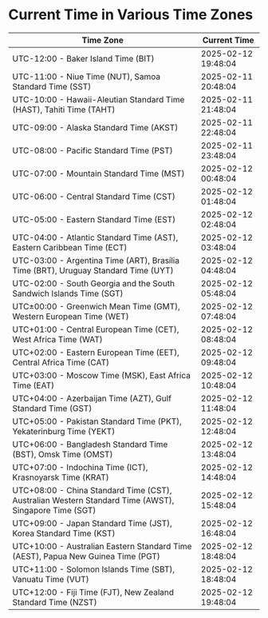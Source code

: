 # Current Time in Various Time Zones

| Time Zone | Current Time |
|-----------|--------------|
| UTC-12:00 - Baker Island Time (BIT) | 2025-02-12 19:48:04 |
| UTC-11:00 - Niue Time (NUT), Samoa Standard Time (SST) | 2025-02-11 20:48:04 |
| UTC-10:00 - Hawaii-Aleutian Standard Time (HAST), Tahiti Time (TAHT) | 2025-02-11 21:48:04 |
| UTC-09:00 - Alaska Standard Time (AKST) | 2025-02-11 22:48:04 |
| UTC-08:00 - Pacific Standard Time (PST) | 2025-02-11 23:48:04 |
| UTC-07:00 - Mountain Standard Time (MST) | 2025-02-12 00:48:04 |
| UTC-06:00 - Central Standard Time (CST) | 2025-02-12 01:48:04 |
| UTC-05:00 - Eastern Standard Time (EST) | 2025-02-12 02:48:04 |
| UTC-04:00 - Atlantic Standard Time (AST), Eastern Caribbean Time (ECT) | 2025-02-12 03:48:04 |
| UTC-03:00 - Argentina Time (ART), Brasília Time (BRT), Uruguay Standard Time (UYT) | 2025-02-12 04:48:04 |
| UTC-02:00 - South Georgia and the South Sandwich Islands Time (SGT) | 2025-02-12 05:48:04 |
| UTC±00:00 - Greenwich Mean Time (GMT), Western European Time (WET) | 2025-02-12 07:48:04 |
| UTC+01:00 - Central European Time (CET), West Africa Time (WAT) | 2025-02-12 08:48:04 |
| UTC+02:00 - Eastern European Time (EET), Central Africa Time (CAT) | 2025-02-12 09:48:04 |
| UTC+03:00 - Moscow Time (MSK), East Africa Time (EAT) | 2025-02-12 10:48:04 |
| UTC+04:00 - Azerbaijan Time (AZT), Gulf Standard Time (GST) | 2025-02-12 11:48:04 |
| UTC+05:00 - Pakistan Standard Time (PKT), Yekaterinburg Time (YEKT) | 2025-02-12 12:48:04 |
| UTC+06:00 - Bangladesh Standard Time (BST), Omsk Time (OMST) | 2025-02-12 13:48:04 |
| UTC+07:00 - Indochina Time (ICT), Krasnoyarsk Time (KRAT) | 2025-02-12 14:48:04 |
| UTC+08:00 - China Standard Time (CST), Australian Western Standard Time (AWST), Singapore Time (SGT) | 2025-02-12 15:48:04 |
| UTC+09:00 - Japan Standard Time (JST), Korea Standard Time (KST) | 2025-02-12 16:48:04 |
| UTC+10:00 - Australian Eastern Standard Time (AEST), Papua New Guinea Time (PGT) | 2025-02-12 18:48:04 |
| UTC+11:00 - Solomon Islands Time (SBT), Vanuatu Time (VUT) | 2025-02-12 18:48:04 |
| UTC+12:00 - Fiji Time (FJT), New Zealand Standard Time (NZST) | 2025-02-12 19:48:04 |
